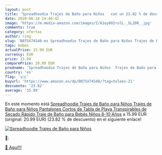 ```yaml
---
layout: post
title: 'Spreadhoodie Trajes de Baño para Niños   con un 23.82 % de descuento'
date: 2020-06-18 14:40:42
image: 'https://m.media-amazon.com/images/I/61oy602rulL._SL200_.jpg'
comments: true
category: ofertas
author: ring
slug: 'B07SX74S48-es Spreadhoodie Trajes de Baño para Niños Trajes de Baño para...'
tags: bebés
actualPrice: 15.99 EUR
currency: EUR
price: 15.99
comparePrice: 20.99 EUR
prodname: 'Spreadhoodie Trajes de Baño para Niños  Trajes de Baño para Niños Pantalones Cortos de Tabla de Playa Transpirables de Secado Rápido Traje de Baño para Bebés Niños 8-10 Años'
country: 'es'
flag: '🇪🇸'
buyurl: 'https://www.amazon.es/dp/B07SX74S48/?tag=tolees-21'
descuento: '23.82'
average: '15.99'
---
```


En este momento está [Spreadhoodie Trajes de Baño para Niños  Trajes de Baño para Niños Pantalones Cortos de Tabla de Playa Transpirables de Secado Rápido Traje de Baño para Bebés Niños 8-10 Años](https://www.amazon.es/dp/B07SX74S48/?tag=tolees-21) a 15.99 EUR (original: 20.99 EUR) (23.82 %  de descuento) en el siguiente enlace!

[![Spreadhoodie Trajes de Baño para Niños  ](https://m.media-amazon.com/images/I/61oy602rulL._SL200_.jpg)](https://www.amazon.es/dp/B07SX74S48/?tag=tolees-21)

🔎:


[🛒 Aquí!!!](https://www.amazon.es/dp/B07SX74S48/?tag=tolees-21)
